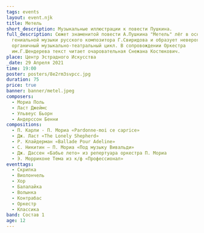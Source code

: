 ```yaml
---
tags: events
layout: event.njk
title: Метель
short_description: Музыкальные иллюстрации к повести Пушкина.
full_description: Сюжет знаменитой повести А.Пушкина "Метель" лёг в основу
  гениальной музыки русского композитора Г.Свиридова и образует невероятно
  органичный музыкально-театральный цикл. В сопровождении Оркестра
  им.Г.Шендерева текст читает очаровательная Снежана Костюкович.
place: Центр Эстрадного Искусства
_date: 29 Апреля 2021
time: 19:00
poster: posters/8e2rm3svpcc.jpg
duration: 75
price: true
banner: banner/metel.jpeg
composers:
  - Мориа Поль
  - Ласт Джеймс
  - Ульвеус Бьорн
  - Андерссон Бенни
compositions:
  - П. Карли - П. Мориа «Pardonne-moi ce caprice»
  - Дж. Ласт «The Lonely Shepherd»
  - Р. Клайдерман «Ballade Pour Adeline»
  - С. Никитин – П. Мориа «Под музыку Вивальди»
  - Дж. Дассен «Бабье лето» из репертуара оркестра П. Мориа
  - Э. Морриконе Тема из к/ф «Профессионал»
eventtags:
  - Скрипка
  - Виолончель
  - Хор
  - Балалайка
  - Волынка
  - Контрабас
  - Оркестр
  - Классика
band: Состав 1
age: 12
---
```

